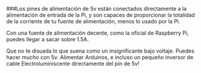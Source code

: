 ###Los pines de alimentación de 5v están conectados directamente a la alimentación de entrada de la Pi, y son capaces de proporcionar la totalidad de la corriente de tu fuente de alimentación, menos lo usado por la Pi.

Con una fuente de alimentación decente, como la oficial de Raspberry Pi, puedes llegar a sacar sobre 1.5A.

Que no te disuada lo que suena como un insignificante bajo voltaje. Puedes hacer mucho con 5v. Alimentar Arduinos, e incluso un pequeño inversor de cable Electroluminiscente directamente del pin de 5v!
